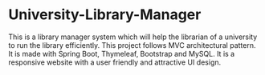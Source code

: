 # University-Library-Manager
This is a library manager system which will help the librarian of a university to run the library efficiently. This project follows MVC architectural pattern. It is made with Spring Boot, Thymeleaf, Bootstrap and MySQL. It is a responsive website with a user friendly and attractive UI design.
